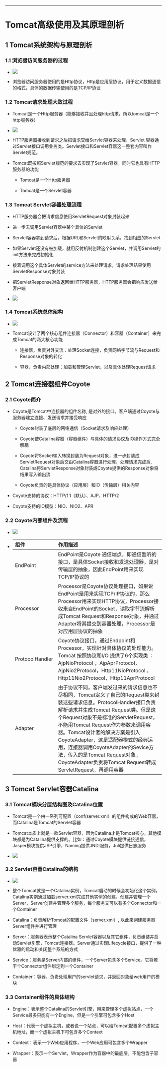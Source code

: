 ------



# Tomcat高级使用及其原理剖析

## 1 Tomcat系统架构与原理剖析

### 1.1 浏览器访问服务器的过程

- ![](../../images/Tomcat&Nginx/浏览器访问服务器的过程.png)

- 浏览器访问服务器使⽤的是Http协议，Http是应⽤层协议，⽤于定义数据通信的格式，具体的数据传输使⽤的是TCP/IP协议

### 1.2 Tomcat请求处理大致过程

- Tomcat是⼀个Http服务器（能够接收并且处理http请求，所以tomcat是⼀个http服务器）

- ![](../../images/Tomcat&Nginx/Tomcat请求处理流程.png)

- HTTP服务器接收到请求之后把请求交给Servlet容器来处理，Servlet 容器通过Servlet接⼝调⽤业务类。Servlet接⼝和Servlet容器这⼀整套内容叫作Servlet规范。

- Tomcat既按照Servlet规范的要求去实现了Servlet容器，同时它也具有HTTP服务器的功能

    - Tomcat是⼀个Http服务器
    
    - Tomcat是⼀个Servlet容器

### 1.3 Tomcat Servlet容器处理流程

- HTTP服务器会把请求信息使⽤ServletRequest对象封装起来

- 进⼀步去调⽤Servlet容器中某个具体的Servlet

- Servlet容器拿到请求后，根据URL和Servlet的映射关系，找到相应的Servlet

- 如果Servlet还没有被加载，就⽤反射机制创建这个Servlet，并调⽤Servlet的init⽅法来完成初始化

- 接着调⽤这个具体Servlet的service⽅法来处理请求，请求处理结果使⽤ServletResponse对象封装

- 把ServletResponse对象返回给HTTP服务器，HTTP服务器会把响应发送给客户端

- ![](../../images/Tomcat&Nginx/Tomcat容器处理流程.png)

### 1.4 Tomcat系统总体架构

- ![](../../images/Tomcat&Nginx/Tomcat总体架构.png)

- Tomcat设计了两个核⼼组件连接器（Connector）和容器（Container）来完成Tomcat的两⼤核⼼功能

    - 连接器，负责对外交流：处理Socket连接，负责⽹络字节流与Request和Response对象的转化
    
    - 容器，负责内部处理：加载和管理Servlet，以及具体处理Request请求

## 2 Tomcat连接器组件Coyote

### 2.1 Coyote简介

- Coyote是Tomcat中连接器的组件名称, 是对外的接⼝。客户端通过Coyote与服务器建⽴连接、发送请求并接受响应

    - Coyote封装了底层的⽹络通信（Socket请求及响应处理）
    
    - Coyote使Catalina容器（容器组件）与具体的请求协议及IO操作⽅式完全解耦
    
    - Coyote将Socket输⼊转换封装为Request对象，进⼀步封装成ServletRequest对象后交由Catalina容器进⾏处理，处理请求完成后, Catalina将ServletResponse对象封装成Coyote提供的Response对象将结果写⼊输出流
    
    - Coyote负责的是具体协议（应⽤层）和IO（传输层）相关内容

- Coyote支持的协议：HTTP/1.1（默认）、AJP、HTTP/2

- Coyote支持的IO模型：NIO、NIO2、APR

### 2.2 Coyote内部组件及流程

- ![](../../images/Tomcat&Nginx/Coyote内部组件.png)

- | 组件 | 作用描述 |
  | :-----| :---- |
  | EndPoint | EndPoint是Coyote 通信端点，即通信监听的接⼝，是具体Socket接收和发送处理器，是对传输层的抽象，因此EndPoint⽤来实现TCP/IP协议的 |
  | Processor | Processor是Coyote协议处理接⼝，如果说EndPoint是⽤来实现TCP/IP协议的，那么Processor⽤来实现HTTP协议，Processor接收来⾃EndPoint的Socket，读取字节流解析成Tomcat Request和Response对象，并通过Adapter将其提交到容器处理，Processor是对应⽤层协议的抽象 |
  | ProtocolHandler | Coyote协议接⼝，通过Endpoint和Processor，实现针对具体协议的处理能⼒。Tomcat 按照协议和I/O 提供了6个实现类 ： AjpNioProtocol ，AjpAprProtocol，AjpNio2Protocol，Http11NioProtocol ，Http11Nio2Protocol，Http11AprProtocol |
  | Adapter | 由于协议不同，客户端发过来的请求信息也不尽相同，Tomcat定义了⾃⼰的Request类来封装这些请求信息。ProtocolHandler接⼝负责解析请求并⽣成Tomcat Request类。但是这个Request对象不是标准的ServletRequest，不能⽤Tomcat Request作为参数来调⽤容器。Tomcat设计者的解决⽅案是引⼊CoyoteAdapter，这是适配器模式的经典运⽤，连接器调⽤CoyoteAdapter的Sevice⽅法，传⼊的是Tomcat Request对象，CoyoteAdapter负责将Tomcat Request转成ServletRequest，再调⽤容器 |

## 3 Tomcat Servlet容器Catalina

### 3.1 Tomcat模块分层结构图及Catalina位置

- Tomcat是⼀个由⼀系列可配置（conf/server.xml）的组件构成的Web容器，⽽Catalina是Tomcat的Servlet容器

- Tomcat本质上就是⼀款Servlet容器，因为Catalina才是Tomcat核⼼，其他模块都是为Catalina提供⽀撑的。⽐如：通过Coyote模块提供链接通信，Jasper模块提供JSP引擎，Naming提供JNDI服务，Juli提供⽇志服务

- ![](../../images/Tomcat&Nginx/Tomcat模块分层结构.png)

### 3.2 Servlet容器Catalina的结构

- ![](../../images/Tomcat&Nginx/Catalina结构.png)

- 整个Tomcat就是⼀个Catalina实例，Tomcat启动的时候会初始化这个实例，Catalina实例通过加载server.xml完成其他实例的创建，创建并管理⼀个Server，Server创建并管理多个服务，每个服务⼜可以有多个Connector和⼀个Container

- Catalina：负责解析Tomcat的配置⽂件（server.xml）, 以此来创建服务器Server组件并进⾏管理

- Server：服务器表示整个Catalina Servlet容器以及其它组件，负责组装并启动Servlet引擎，Tomcat连接器。Server通过实现Lifecycle接⼝，提供了⼀种优雅的启动和关闭整个系统的⽅式

- Service：服务是Server内部的组件，⼀个Server包含多个Service。它将若⼲个Connector组件绑定到⼀个Container

- Container：容器，负责处理⽤户的servlet请求，并返回对象给web⽤户的模块

### 3.3 Container组件的具体结构

- Engine：表示整个Catalina的Servlet引擎，⽤来管理多个虚拟站点，⼀个Service最多只能有⼀个Engine，但是⼀个引擎可包含多个Host

- Host：代表⼀个虚拟主机，或者说⼀个站点，可以给Tomcat配置多个虚拟主机地址，⽽⼀个虚拟主机下可包含多个Context

- Context：表示⼀个Web应⽤程序，⼀个Web应⽤可包含多个Wrapper

- Wrapper：表示⼀个Servlet，Wrapper作为容器中的最底层，不能包含⼦容器